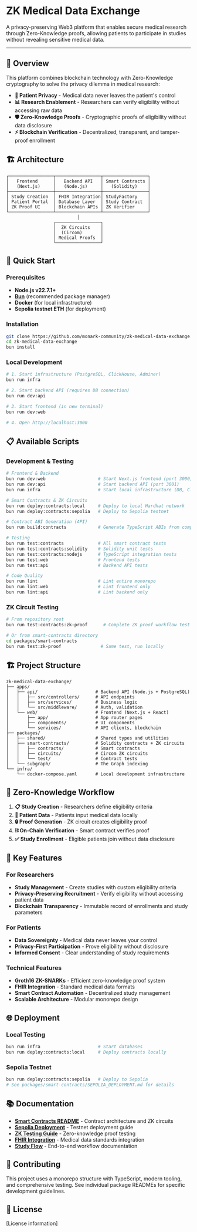 # ZK Medical Data Exchange

A privacy-preserving Web3 platform that enables secure medical research through Zero-Knowledge proofs, allowing patients to participate in studies without revealing sensitive medical data.

---

## 🏥 Overview

This platform combines blockchain technology with Zero-Knowledge cryptography to solve the privacy dilemma in medical research:

- **🔐 Patient Privacy** - Medical data never leaves the patient's control
- **📊 Research Enablement** - Researchers can verify eligibility without accessing raw data
- **🛡️ Zero-Knowledge Proofs** - Cryptographic proofs of eligibility without data disclosure
- **⚡ Blockchain Verification** - Decentralized, transparent, and tamper-proof enrollment

## 🏗️ Architecture

```
┌─────────────────┬─────────────────┬─────────────────┐
│   Frontend      │   Backend API   │ Smart Contracts │
│   (Next.js)     │   (Node.js)     │   (Solidity)    │
├─────────────────┼─────────────────┼─────────────────┤
│ Study Creation  │ FHIR Integration│ StudyFactory    │
│ Patient Portal  │ Database Layer  │ Study Contract  │
│ ZK Proof UI     │ Blockchain APIs │ ZK Verifier     │
└─────────────────┴─────────────────┴─────────────────┘
                           │
                  ┌─────────────────┐
                  │  ZK Circuits    │
                  │  (Circom)       │
                  │ Medical Proofs  │
                  └─────────────────┘
```

## 🚀 Quick Start

### Prerequisites

- **Node.js v22.7.1+**
- **[Bun](https://bun.sh/)** (recommended package manager)
- **Docker** (for local infrastructure)
- **Sepolia testnet ETH** (for deployment)

### Installation

```bash
git clone https://github.com/monark-community/zk-medical-data-exchange.git
cd zk-medical-data-exchange
bun install
```

### Local Development

```bash
# 1. Start infrastructure (PostgreSQL, ClickHouse, Adminer)
bun run infra

# 2. Start backend API (requires DB connection)
bun run dev:api

# 3. Start frontend (in new terminal)
bun run dev:web

# 4. Open http://localhost:3000
```

## 📋 Available Scripts

### Development & Testing

```bash
# Frontend & Backend
bun run dev:web                    # Start Next.js frontend (port 3000)
bun run dev:api                    # Start backend API (port 3001)
bun run infra                      # Start local infrastructure (DB, ClickHouse)

# Smart Contracts & ZK Circuits
bun run deploy:contracts:local     # Deploy to local Hardhat network
bun run deploy:contracts:sepolia   # Deploy to Sepolia testnet

# Contract ABI Generation (API)
bun run build:contracts            # Generate TypeScript ABIs from compiled contracts

# Testing
bun run test:contracts             # All smart contract tests
bun run test:contracts:solidity    # Solidity unit tests
bun run test:contracts:nodejs      # TypeScript integration tests
bun run test:web                   # Frontend tests
bun run test:api                   # Backend API tests

# Code Quality
bun run lint                       # Lint entire monorepo
bun run lint:web                   # Lint frontend only
bun run lint:api                   # Lint backend only
```

### ZK Circuit Testing

```bash
# From repository root
bun run test:contracts:zk-proof      # Complete ZK proof workflow test

# Or from smart-contracts directory
cd packages/smart-contracts
bun run test:zk-proof               # Same test, run locally
```

## 🏗️ Project Structure

```
zk-medical-data-exchange/
├── apps/
│   ├── api/                      # Backend API (Node.js + PostgreSQL)
│   │   ├── src/controllers/      # API endpoints
│   │   ├── src/services/         # Business logic
│   │   └── src/middleware/       # Auth, validation
│   └── web/                      # Frontend (Next.js + React)
│       ├── app/                  # App router pages
│       ├── components/           # UI components
│       └── services/             # API clients, blockchain
├── packages/
│   ├── shared/                   # Shared types and utilities
│   ├── smart-contracts/          # Solidity contracts + ZK circuits
│   │   ├── contracts/            # Smart contracts
│   │   ├── circuits/             # Circom ZK circuits
│   │   └── test/                 # Contract tests
│   └── subgraph/                 # The Graph indexing
└── infra/
    └── docker-compose.yaml       # Local development infrastructure
```

## 🔐 Zero-Knowledge Workflow

1. **📋 Study Creation** - Researchers define eligibility criteria
2. **🏥 Patient Data** - Patients input medical data locally
3. **🔒 Proof Generation** - ZK circuit creates eligibility proof
4. **⛓️ On-Chain Verification** - Smart contract verifies proof
5. **✅ Study Enrollment** - Eligible patients join without data disclosure

## 🎯 Key Features

### For Researchers

- **Study Management** - Create studies with custom eligibility criteria
- **Privacy-Preserving Recruitment** - Verify eligibility without accessing patient data
- **Blockchain Transparency** - Immutable record of enrollments and study parameters

### For Patients

- **Data Sovereignty** - Medical data never leaves your control
- **Privacy-First Participation** - Prove eligibility without disclosure
- **Informed Consent** - Clear understanding of study requirements

### Technical Features

- **Groth16 ZK-SNARKs** - Efficient zero-knowledge proof system
- **FHIR Integration** - Standard medical data formats
- **Smart Contract Automation** - Decentralized study management
- **Scalable Architecture** - Modular monorepo design

## 🌐 Deployment

### Local Testing

```bash
bun run infra                      # Start databases
bun run deploy:contracts:local     # Deploy contracts locally
```

### Sepolia Testnet

```bash
bun run deploy:contracts:sepolia   # Deploy to Sepolia
# See packages/smart-contracts/SEPOLIA_DEPLOYMENT.md for details
```

## 📚 Documentation

- **[Smart Contracts README](./packages/smart-contracts/README.md)** - Contract architecture and ZK circuits
- **[Sepolia Deployment](./packages/smart-contracts/SEPOLIA_DEPLOYMENT.md)** - Testnet deployment guide
- **[ZK Testing Guide](./packages/smart-contracts/TESTING_GUIDE.md)** - Zero-knowledge proof testing
- **[FHIR Integration](./FHIR_INTEGRATION.md)** - Medical data standards integration
- **[Study Flow](./COMPLETE_STUDY_FLOW.md)** - End-to-end workflow documentation

## 🤝 Contributing

This project uses a monorepo structure with TypeScript, modern tooling, and comprehensive testing. See individual package READMEs for specific development guidelines.

## 📄 License

[License information]
